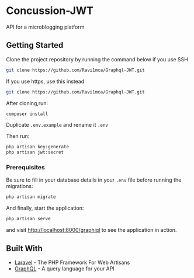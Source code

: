 # Concussion-JWT

API for a microblogging platform

## Getting Started

Clone the project repository by running the command below if you use SSH

```bash
git clone https://github.com/Ravi1mca/Graphql-JWT.git
```

If you use https, use this instead

```bash
git clone https://github.com/Ravi1mca/Graphql-JWT.git
```

After cloning,run:

```bash
composer install
```

Duplicate `.env.example` and rename it `.env`

Then run:

```bash
php artisan key:generate
php artisan jwt:secret
```

### Prerequisites

Be sure to fill in your database details in your `.env` file before running the migrations:

```bash
php artisan migrate
```

And finally, start the application:

```bash
php artisan serve
```

and visit [http://localhost:8000/graphiql](http://localhost:8000/graphiql) to see the application in action.

## Built With

* [Laravel](https://laravel.com) - The PHP Framework For Web Artisans
* [GraphQL](https://graphql.org) - A query language for your API

